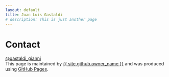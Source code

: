 ```yaml
---
layout: default
title: Juan Luis Gastaldi
# description: This is just another page
---
```


<!-- <base target="_blank"> -->


# Contact

<script language="JavaScript">
user = 'juan.luis.gastaldi'; site = 'inf.ethz.ch';
document.write('<a href=\"mailto:' + user + '@' + site + '\">');
document.write(user + '@' + site + '</a>');
</script>

<p></p>

<script language="JavaScript">
user = 'giannig'; site = 'bsky.social';
document.write('<a href=\"https://bsky.app/profile/' + user + '.' + site + '\">');
document.write('@' + user + '.' + site + '</a>');
</script>

<p></p>

<script language="JavaScript">
user = 'giannigastaldi'; site = 'sigmoid.social';
document.write('<a href=\"https://sigmoid.social/@' + user + '@' + site + '\">');
document.write('@' + user + '@' + site + '</a>');
</script>

<a href="https://twitter.com/gastaldi_gianni?ref_src=twsrc%5Etfw">
@gastaldi_gianni
</a>

<!-- <a href="https://twitter.com/gastaldi_gianni?ref_src=twsrc%5Etfw" class="twitter-follow-button" data-show-count="false">Follow @gastaldi_gianni</a><script async src="https://platform.twitter.com/widgets.js" charset="utf-8"></script> -->




<footer class="site-footer">
<span class="site-footer-credits">This page is maintained by <a href="{{ site.github.owner_url }}">{{ site.github.owner_name }}</a> and was produced using <a href="https://pages.github.com">GitHub Pages</a>.</span>
</footer>
